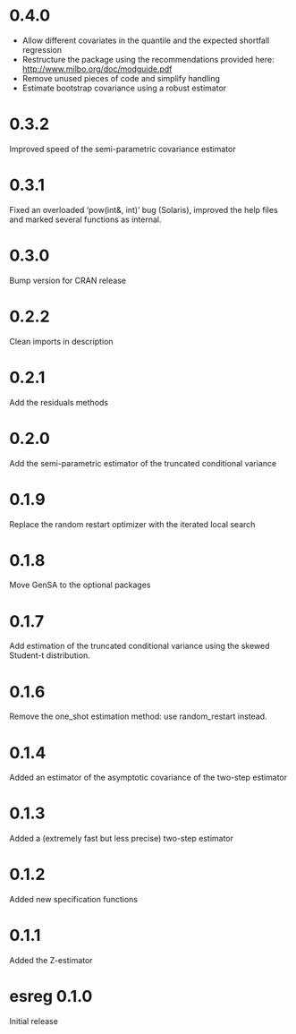 # 0.4.0
* Allow different covariates in the quantile and the expected shortfall regression
* Restructure the package using the recommendations provided here: http://www.milbo.org/doc/modguide.pdf
* Remove unused pieces of code and simplify handling
* Estimate bootstrap covariance using a robust estimator

# 0.3.2
Improved speed of the semi-parametric covariance estimator

# 0.3.1
Fixed an overloaded ‘pow(int&, int)’ bug (Solaris), improved the help files and marked several functions as internal.

# 0.3.0
Bump version for CRAN release

# 0.2.2
Clean imports in description

# 0.2.1
Add the residuals methods

# 0.2.0
Add the semi-parametric estimator of the truncated conditional variance

# 0.1.9
Replace the random restart optimizer with the iterated local search

# 0.1.8
Move GenSA to the optional packages

# 0.1.7
Add estimation of the truncated conditional variance using the skewed Student-t distribution.

# 0.1.6
Remove the one_shot estimation method: use random_restart instead.

# 0.1.4
Added an estimator of the asymptotic covariance of the two-step estimator

# 0.1.3
Added a (extremely fast but less precise) two-step estimator

# 0.1.2
Added new specification functions

# 0.1.1
Added the Z-estimator

# esreg 0.1.0
Initial release
